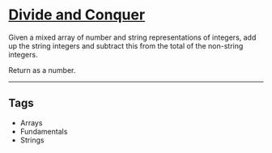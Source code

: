 # [Divide and Conquer](https://www.codewars.com/kata/57eaec5608fed543d6000021)

Given a mixed array of number and string representations of integers, add up the string integers and subtract this from the total of the non-string integers.

Return as a number.

---

## Tags

- Arrays
- Fundamentals
- Strings
